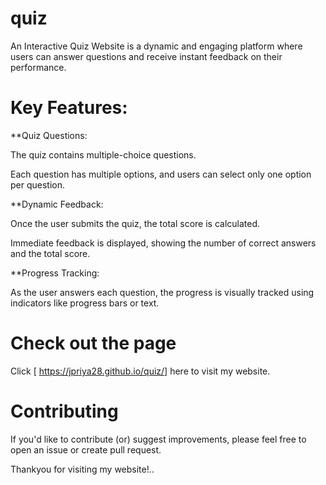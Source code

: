 # quiz
An Interactive Quiz Website is a dynamic and engaging platform where users can answer questions and receive instant feedback on their performance. 

# Key Features:

**Quiz Questions:

The quiz contains multiple-choice questions.

Each question has multiple options, and users can select only one option per question.

**Dynamic Feedback:

Once the user submits the quiz, the total score is calculated.

Immediate feedback is displayed, showing the number of correct answers and the total score.

**Progress Tracking:

As the user answers each question, the progress is visually tracked using indicators like progress bars or text.

# Check out the page

Click [ https://jpriya28.github.io/quiz/] here to visit my  website.

# Contributing

If you'd like to contribute (or) suggest improvements, please feel free to open an issue or create pull request.

Thankyou for visiting my  website!..



